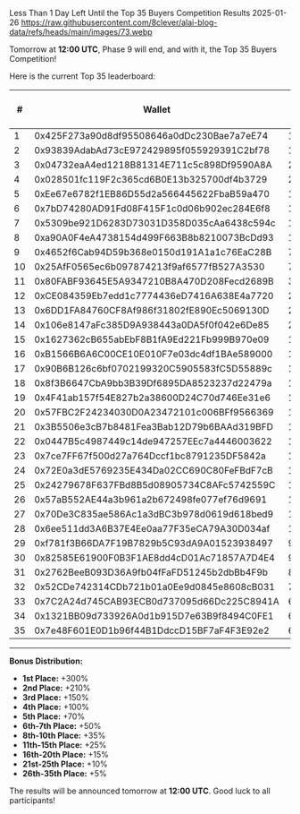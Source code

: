 Less Than 1 Day Left Until the Top 35 Buyers Competition Results
2025-01-26
https://raw.githubusercontent.com/8clever/alai-blog-data/refs/heads/main/images/73.webp

Tomorrow at **12:00 UTC**, Phase 9 will end, and with it, the Top 35 Buyers Competition!  

Here is the current Top 35 leaderboard:  

| #   | Wallet                                      | ALAI Amount  | Potential Bonus (%) |
|-----|---------------------------------------------|--------------|---------------------|
| 1   | 0x425F273a90d8df95508646a0dDc230Bae7a7eE74   | 18496.98     | +300%               |
| 2   | 0x93839AdabAd73cE972429895f055929391C2bf78   | 10899.20     | +210%               |
| 3   | 0x04732eaA4ed1218B81314E711c5c898Df9590A8A   | 2792.30      | +150%               |
| 4   | 0x028501fc119F2c365cd6B0E13b325700df4b3729   | 2249.01      | +100%               |
| 5   | 0xEe67e6782f1EB86D55d2a566445622FbaB59a470   | 1656.94      | +70%                |
| 6   | 0x7bD74280AD91Fd08F415F1c0d06b902ec284E6f8   | 1266.29      | +50%                |
| 7   | 0x5309be921D6283D73031D358D035cAa6438c594c   | 1140.31      | +50%                |
| 8   | 0xa90A0F4eA4738154d499F663B8b8210073BcDd93   | 1138.05      | +35%                |
| 9   | 0x4652f6Cab94D59b368e0150d191A1a1c76EaC28B   | 723.59       | +35%                |
| 10  | 0x25AfF0565ec6b097874213f9af6577fB527A3530   | 704.51       | +35%                |
| 11  | 0x80FABF93645E5A9347210B8A470D208Fecd2689B   | 334.66       | +25%                |
| 12  | 0xCE084359Eb7edd1c7774436eD7416A638E4a7720   | 270.38       | +25%                |
| 13  | 0x6DD1FA84760CF8Af986f31802fE890Ec5069130D   | 217.07       | +25%                |
| 14  | 0x106e8147aFc385D9A938443a0DA5f0f042e6De85   | 217.07       | +25%                |
| 15  | 0x1627362cB655abEbF8B1fA9Ed221Fb999B970e09   | 180.89       | +25%                |
| 16  | 0xB1566B6A6C00CE10E010F7e03dc4df1BAe589000   | 180.89       | +15%                |
| 17  | 0x90B6B126c6bf0702199320C5905583fC5D55889c   | 180.89       | +15%                |
| 18  | 0x8f3B6647CbA9bb3B39Df6895DA8523237d22479a   | 177.48       | +15%                |
| 19  | 0x4F41ab157f54E827b2a38600D24C70d746Ee31e6   | 172.32       | +15%                |
| 20  | 0x57FBC2F24234030D0A23472101c006BFf9566369   | 149.99       | +15%                |
| 21  | 0x3B5506e3cB7b8481Fea3Bab12D79b6BAAd319BFD   | 144.71       | +10%                |
| 22  | 0x0447B5c4987449c14de947257EEc7a4446003622   | 142.36       | +10%                |
| 23  | 0x7ce7FF67f500d27a764Dccf1bc8791235DF5842a   | 140.90       | +10%                |
| 24  | 0x72E0a3dE5769235E434Da02CC690C80FeFBdF7cB   | 135.48       | +10%                |
| 25  | 0x24279678F637FBd8B5d08905734C8AFc5742559C   | 129.51       | +10%                |
| 26  | 0x57aB552AE44a3b961a2b672498fe077ef76d9691   | 126.62       | +5%                 |
| 27  | 0x70De3C835ae586Ac1a3dBC3b978d0619d618bed9   | 121.20       | +5%                 |
| 28  | 0x6ee511dd3A6B37E4Ee0aa77F35eCA79A30D034af   | 108.53       | +5%                 |
| 29  | 0xf781f3B66DA7F19B7829b5C93dA9A01523938497   | 92.18        | +5%                 |
| 30  | 0x82585E61900F0B3F1AE8dd4cD01Ac71857A7D4E4   | 90.44        | +5%                 |
| 31  | 0x2762BeeB093D36A9fb04fFaFD51245b2dbBb4F9b   | 81.40        | +5%                 |
| 32  | 0x52CDe742314CDb721b01a0Ee9d0845e8608cB031   | 74.16        | +5%                 |
| 33  | 0x7C2A24d745CAB93ECB0d737095d66Dc225C8941A   | 67.83        | +5%                 |
| 34  | 0x1321BB09d733926A0d1b915D7e63B9f8494C0FE1   | 67.74        | +5%                 |
| 35  | 0x7e48F601E0D1b96f44B1DdccD15BF7aF4F3E92e2   | 64.99        | +5%                 |

---

**Bonus Distribution:**  
- **1st Place:** +300%  
- **2nd Place:** +210%  
- **3rd Place:** +150%  
- **4th Place:** +100%  
- **5th Place:** +70%  
- **6th-7th Place:** +50%  
- **8th-10th Place:** +35%  
- **11th-15th Place:** +25%  
- **16th-20th Place:** +15%  
- **21st-25th Place:** +10%  
- **26th-35th Place:** +5%  

The results will be announced tomorrow at **12:00 UTC**. Good luck to all participants!
